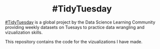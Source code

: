 <h1 align="center">
#TidyTuesday
</h1>

[#TidyTuesday](https://github.com/rfordatascience/tidytuesday/blob/master/README.md) is a global project by the Data Science Learning Community providing weekly datasets on Tuesays to practice data wrangling and vizualization skills. 

This repository contains the code for the vizualizations I have made.
